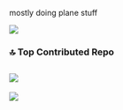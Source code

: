 mostly doing plane stuff

![](https://github-readme-stats.vercel.app/api/top-langs/?username=pierr3&theme=one_dark_pro&hide_border=false&include_all_commits=true&count_private=true&layout=compact)

### 🔝 Top Contributed Repo
![](https://github-contributor-stats.vercel.app/api?username=pierr3&limit=5&theme=dark&combine_all_yearly_contributions=true)
---
[![](https://visitcount.itsvg.in/api?id=pierr3&icon=0&color=0)](https://visitcount.itsvg.in)

<!-- Proudly created with GPRM ( https://gprm.itsvg.in ) -->
